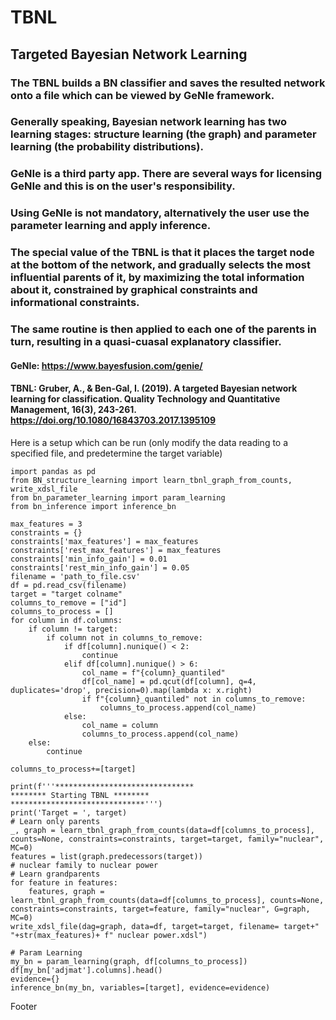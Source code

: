 # TBNL
## Targeted Bayesian Network Learning
### The TBNL builds a BN classifier and saves the resulted network onto a file which can be viewed by GeNIe framework.
### Generally speaking, Bayesian network learning has two learning stages: structure learning (the graph) and parameter learning (the probability distributions).
### GeNIe is a third party app. There are several ways for licensing GeNIe and this is on the user's responsibility.
### Using GeNIe is not mandatory, alternatively the user use the parameter learning and apply inference.
### The special value of the TBNL is that it places the target node at the bottom of the network, and gradually selects the most influential parents of it, by maximizing the total information about it, constrained by graphical constraints and informational constraints.
### The same routine is then applied to each one of the parents in turn, resulting in a quasi-cuasal explanatory classifier.
#### GeNIe: https://www.bayesfusion.com/genie/
#### TBNL: Gruber, A., & Ben-Gal, I. (2019). A targeted Bayesian network learning for classification. Quality Technology and Quantitative Management, 16(3), 243-261. https://doi.org/10.1080/16843703.2017.1395109

Here is a setup which can be run (only modify the data reading to a specified file, and predetermine the target variable)
```
import pandas as pd
from BN_structure_learning import learn_tbnl_graph_from_counts, write_xdsl_file
from bn_parameter_learning import param_learning
from bn_inference import inference_bn

max_features = 3
constraints = {}
constraints['max_features'] = max_features
constraints['rest_max_features'] = max_features
constraints['min_info_gain'] = 0.01
constraints['rest_min_info_gain'] = 0.05
filename = 'path_to_file.csv'
df = pd.read_csv(filename)
target = "target colname"
columns_to_remove = ["id"]
columns_to_process = []
for column in df.columns:
    if column != target:
        if column not in columns_to_remove:
            if df[column].nunique() < 2:
                continue
            elif df[column].nunique() > 6:
                col_name = f"{column}_quantiled"
                df[col_name] = pd.qcut(df[column], q=4, duplicates='drop', precision=0).map(lambda x: x.right)
                if f"{column}_quantiled" not in columns_to_remove:
                    columns_to_process.append(col_name)
            else:
                col_name = column
                columns_to_process.append(col_name)
    else:
        continue

columns_to_process+=[target]

print(f'''*******************************
******** Starting TBNL ********
******************************''')
print('Target = ', target)
# Learn only parents
_, graph = learn_tbnl_graph_from_counts(data=df[columns_to_process], counts=None, constraints=constraints, target=target, family="nuclear", MC=0)
features = list(graph.predecessors(target))
# nuclear family to nuclear power
# Learn grandparents
for feature in features:
    features, graph = learn_tbnl_graph_from_counts(data=df[columns_to_process], counts=None, constraints=constraints, target=feature, family="nuclear", G=graph, MC=0)
write_xdsl_file(dag=graph, data=df, target=target, filename= target+" "+str(max_features)+ f" nuclear power.xdsl")

# Param Learning
my_bn = param_learning(graph, df[columns_to_process])
df[my_bn['adjmat'].columns].head()
evidence={}
inference_bn(my_bn, variables=[target], evidence=evidence)
```
Footer
